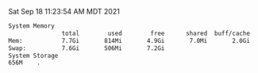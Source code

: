 Sat Sep 18 11:23:54 AM MDT 2021
```bash
System Memory
               total        used        free      shared  buff/cache   available
Mem:           7.7Gi       814Mi       4.9Gi       7.0Mi       2.0Gi       6.6Gi
Swap:          7.6Gi       506Mi       7.2Gi
System Storage
656M	.
```
